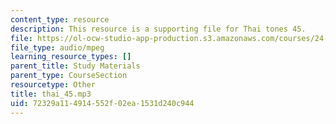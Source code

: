 ```yaml
---
content_type: resource
description: This resource is a supporting file for Thai tones 45.
file: https://ol-ocw-studio-app-production.s3.amazonaws.com/courses/24-901-language-and-its-structure-i-phonology-fall-2010/72329a114914552f02ea1531d240c944_thai_45.mp3
file_type: audio/mpeg
learning_resource_types: []
parent_title: Study Materials
parent_type: CourseSection
resourcetype: Other
title: thai_45.mp3
uid: 72329a11-4914-552f-02ea-1531d240c944
---
```

